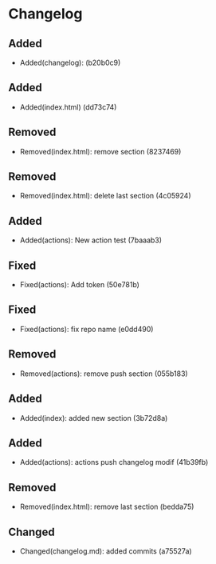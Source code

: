 # Changelog

## Added
- Added(changelog): (b20b0c9)
## Added
- Added(index.html) (dd73c74)
## Removed
- Removed(index.html): remove section (8237469)
## Removed
- Removed(index.html): delete last section (4c05924)
## Added
- Added(actions): New action test (7baaab3)
## Fixed
- Fixed(actions): Add token (50e781b)
## Fixed
- Fixed(actions): fix repo name (e0dd490)
## Removed
- Removed(actions): remove push section (055b183)
## Added
- Added(index): added new section (3b72d8a)
## Added
- Added(actions): actions push changelog modif (41b39fb)
## Removed
- Removed(index.html): remove last section (bedda75)
## Changed
- Changed(changelog.md): added commits (a75527a)
